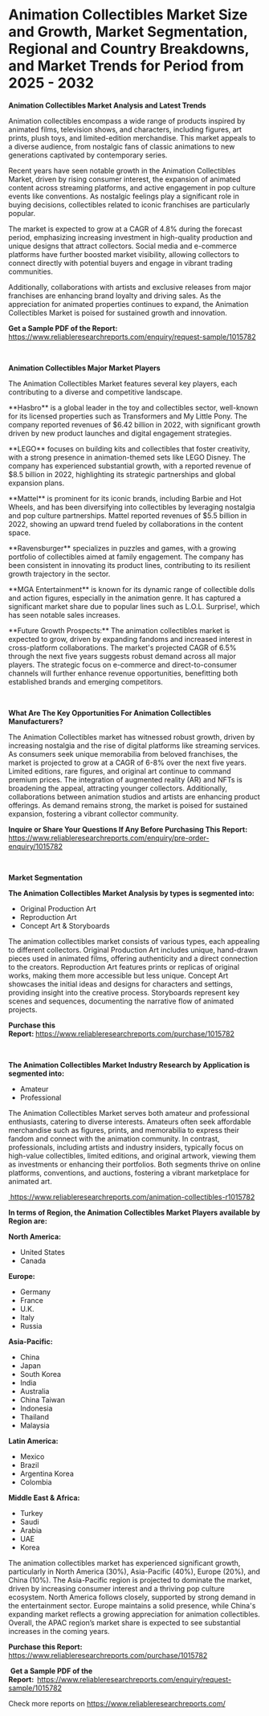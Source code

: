 <p><h1>Animation Collectibles Market Size and Growth, Market Segmentation, Regional and Country Breakdowns, and Market Trends for Period from 2025 -  2032</h1></p><p><strong>Animation Collectibles Market Analysis and Latest Trends</strong></p>
<p><p>Animation collectibles encompass a wide range of products inspired by animated films, television shows, and characters, including figures, art prints, plush toys, and limited-edition merchandise. This market appeals to a diverse audience, from nostalgic fans of classic animations to new generations captivated by contemporary series. </p><p>Recent years have seen notable growth in the Animation Collectibles Market, driven by rising consumer interest, the expansion of animated content across streaming platforms, and active engagement in pop culture events like conventions. As nostalgic feelings play a significant role in buying decisions, collectibles related to iconic franchises are particularly popular. </p><p>The market is expected to grow at a CAGR of 4.8% during the forecast period, emphasizing increasing investment in high-quality production and unique designs that attract collectors. Social media and e-commerce platforms have further boosted market visibility, allowing collectors to connect directly with potential buyers and engage in vibrant trading communities. </p><p>Additionally, collaborations with artists and exclusive releases from major franchises are enhancing brand loyalty and driving sales. As the appreciation for animated properties continues to expand, the Animation Collectibles Market is poised for sustained growth and innovation.</p></p>
<p><strong>Get a Sample PDF of the Report:&nbsp;</strong> <a href="https://www.reliableresearchreports.com/enquiry/request-sample/1015782?utm_campaign=3086&utm_medium=2&utm_source=Github&utm_content=ia&utm_term=05042025&utm_id=animation-collectibles">https://www.reliableresearchreports.com/enquiry/request-sample/1015782</a></p>
<p>&nbsp;</p>
<p><strong>Animation Collectibles Major Market Players</strong></p>
<p><p>The Animation Collectibles Market features several key players, each contributing to a diverse and competitive landscape. </p><p>**Hasbro** is a global leader in the toy and collectibles sector, well-known for its licensed properties such as Transformers and My Little Pony. The company reported revenues of $6.42 billion in 2022, with significant growth driven by new product launches and digital engagement strategies. </p><p>**LEGO** focuses on building kits and collectibles that foster creativity, with a strong presence in animation-themed sets like LEGO Disney. The company has experienced substantial growth, with a reported revenue of $8.5 billion in 2022, highlighting its strategic partnerships and global expansion plans.</p><p>**Mattel** is prominent for its iconic brands, including Barbie and Hot Wheels, and has been diversifying into collectibles by leveraging nostalgia and pop culture partnerships. Mattel reported revenues of $5.5 billion in 2022, showing an upward trend fueled by collaborations in the content space.</p><p>**Ravensburger** specializes in puzzles and games, with a growing portfolio of collectibles aimed at family engagement. The company has been consistent in innovating its product lines, contributing to its resilient growth trajectory in the sector.</p><p>**MGA Entertainment** is known for its dynamic range of collectible dolls and action figures, especially in the animation genre. It has captured a significant market share due to popular lines such as L.O.L. Surprise!, which has seen notable sales increases.</p><p>**Future Growth Prospects:** The animation collectibles market is expected to grow, driven by expanding fandoms and increased interest in cross-platform collaborations. The market's projected CAGR of 6.5% through the next five years suggests robust demand across all major players. The strategic focus on e-commerce and direct-to-consumer channels will further enhance revenue opportunities, benefitting both established brands and emerging competitors.</p></p>
<p>&nbsp;</p>
<p><strong>What Are The Key Opportunities For Animation Collectibles Manufacturers?</strong></p>
<p><p>The Animation Collectibles market has witnessed robust growth, driven by increasing nostalgia and the rise of digital platforms like streaming services. As consumers seek unique memorabilia from beloved franchises, the market is projected to grow at a CAGR of 6-8% over the next five years. Limited editions, rare figures, and original art continue to command premium prices. The integration of augmented reality (AR) and NFTs is broadening the appeal, attracting younger collectors. Additionally, collaborations between animation studios and artists are enhancing product offerings. As demand remains strong, the market is poised for sustained expansion, fostering a vibrant collector community.</p></p>
<p><strong>Inquire or Share Your Questions If Any Before Purchasing This Report:</strong> <a href="https://www.reliableresearchreports.com/enquiry/pre-order-enquiry/1015782?utm_campaign=3086&utm_medium=2&utm_source=Github&utm_content=ia&utm_term=05042025&utm_id=animation-collectibles">https://www.reliableresearchreports.com/enquiry/pre-order-enquiry/1015782</a></p>
<p>&nbsp;</p>
<p><strong>Market Segmentation</strong></p>
<p><strong>The Animation Collectibles Market Analysis by types is segmented into:</strong></p>
<p><ul><li>Original Production Art</li><li>Reproduction Art</li><li>Concept Art & Storyboards</li></ul></p>
<p><p>The animation collectibles market consists of various types, each appealing to different collectors. Original Production Art includes unique, hand-drawn pieces used in animated films, offering authenticity and a direct connection to the creators. Reproduction Art features prints or replicas of original works, making them more accessible but less unique. Concept Art showcases the initial ideas and designs for characters and settings, providing insight into the creative process. Storyboards represent key scenes and sequences, documenting the narrative flow of animated projects.</p></p>
<p><strong>Purchase this Report:&nbsp;</strong><a href="https://www.reliableresearchreports.com/purchase/1015782?utm_campaign=3086&utm_medium=2&utm_source=Github&utm_content=ia&utm_term=05042025&utm_id=animation-collectibles">https://www.reliableresearchreports.com/purchase/1015782</a></p>
<p>&nbsp;</p>
<p><strong>The Animation Collectibles Market Industry Research by Application is segmented into:</strong></p>
<p><ul><li>Amateur</li><li>Professional</li></ul></p>
<p><p>The Animation Collectibles Market serves both amateur and professional enthusiasts, catering to diverse interests. Amateurs often seek affordable merchandise such as figures, prints, and memorabilia to express their fandom and connect with the animation community. In contrast, professionals, including artists and industry insiders, typically focus on high-value collectibles, limited editions, and original artwork, viewing them as investments or enhancing their portfolios. Both segments thrive on online platforms, conventions, and auctions, fostering a vibrant marketplace for animated art.</p></p>
<p><a href="https://www.reliableresearchreports.com/animation-collectibles-r1015782?utm_campaign=3086&utm_medium=2&utm_source=Github&utm_content=ia&utm_term=05042025&utm_id=animation-collectibles">&nbsp;https://www.reliableresearchreports.com/animation-collectibles-r1015782</a></p>
<p><strong>In terms of Region, the Animation Collectibles Market Players available by Region are:</strong></p>
<p>
    <p> <strong> North America: </strong>
        <ul>
            <li>United States</li>
            <li>Canada</li>
        </ul>
        </p> 
    <p> <strong> Europe: </strong>
        <ul>
            <li>Germany</li>
            <li>France</li>
            <li>U.K.</li>
            <li>Italy</li>
            <li>Russia</li>
        </ul>
        </p> 
    <p> <strong> Asia-Pacific: </strong>
        <ul>
            <li>China</li>
            <li>Japan</li>
            <li>South Korea</li>
            <li>India</li>
            <li>Australia</li>
            <li>China Taiwan</li>
            <li>Indonesia</li>
            <li>Thailand</li>
            <li>Malaysia</li>
        </ul>
        </p> 
    <p> <strong> Latin America: </strong>
        <ul>
            <li>Mexico</li>
            <li>Brazil</li>
            <li>Argentina Korea</li>
            <li>Colombia</li>
        </ul>
        </p> 
    <p> <strong> Middle East & Africa: </strong>
        <ul>
            <li>Turkey</li>
            <li>Saudi</li>
            <li>Arabia</li>
            <li>UAE</li>
            <li>Korea</li>
        </ul>
    </p>
    </p>
<p><p>The animation collectibles market has experienced significant growth, particularly in North America (30%), Asia-Pacific (40%), Europe (20%), and China (10%). The Asia-Pacific region is projected to dominate the market, driven by increasing consumer interest and a thriving pop culture ecosystem. North America follows closely, supported by strong demand in the entertainment sector. Europe maintains a solid presence, while China's expanding market reflects a growing appreciation for animation collectibles. Overall, the APAC region’s market share is expected to see substantial increases in the coming years.</p></p>
<p><strong>Purchase this Report: </strong><a href="https://www.reliableresearchreports.com/purchase/1015782?utm_campaign=3086&utm_medium=2&utm_source=Github&utm_content=ia&utm_term=05042025&utm_id=animation-collectibles">https://www.reliableresearchreports.com/purchase/1015782</a></p>
<p>&nbsp;<strong>Get a Sample PDF of the Report:&nbsp;&nbsp;</strong><a href="https://www.reliableresearchreports.com/enquiry/request-sample/1015782?utm_campaign=3086&utm_medium=2&utm_source=Github&utm_content=ia&utm_term=05042025&utm_id=animation-collectibles">https://www.reliableresearchreports.com/enquiry/request-sample/1015782</a></p>
<p><strong></strong></p>
<p>Check more reports on <a href="https://www.reliableresearchreports.com/?utm_campaign=3086&utm_medium=2&utm_source=Github&utm_content=ia&utm_term=05042025&utm_id=animation-collectibles">https://www.reliableresearchreports.com/</a></p>